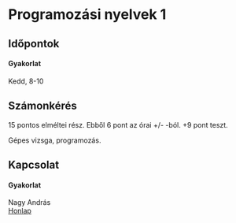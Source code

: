 # Programozási nyelvek 1

## Időpontok

#### Gyakorlat

Kedd, 8-10

## Számonkérés

15 pontos elméltei rész. Ebből 6 pont az órai +/- -ból. +9 pont teszt.

Gépes vizsga, programozás.

## Kapcsolat

#### Gyakorlat

Nagy András\
[Honlap](http://people.inf.elte.hu/nagyandras95)
